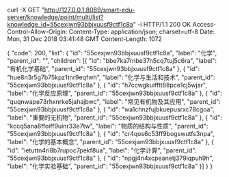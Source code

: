 


curl -X GET  "http://127.0.0.1:8089/smart-edu-server/knowledge/point/multi/list?knowledge_id=55cexjwn93bbjxuusf9ctf1c8a" -i
    HTTP/1.1 200 OK
    Access-Control-Allow-Origin:
    Content-Type: application/json; charset=utf-8
    Date: Mon, 31 Dec 2018 03:41:48 GMT
    Content-Length: 1072


{
	"code": 200,
	"list": {
		"id": "55cexjwn93bbjxuusf9ctf1c8a",
		"label": "化学",
		"parent_id": "",
		"children": [{
			"id": "bbe7ka7rnbe37n5cq7tuj5c6ra",
			"label": "有机化学基础",
			"parent_id": "55cexjwn93bbjxuusf9ctf1c8a"
		}, {
			"id": "hue8n3r5g7b75kpz1tnr9eqfwh",
			"label": "化学与生活和技术",
			"parent_id": "55cexjwn93bbjxuusf9ctf1c8a"
		}, {
			"id": "h7ccwgkuifftt88pce1cj5wjar",
			"label": "化学反应原理",
			"parent_id": "55cexjwn93bbjxuusf9ctf1c8a"
		}, {
			"id": "quqnwape73rhxnrke5jahajbwc",
			"label": "常见有机物及其应用",
			"parent_id": "55cexjwn93bbjxuusf9ctf1c8a"
		}, {
			"id": "wa1chnzfujbkuepusrxc78cgoa",
			"label": "重要的无机物",
			"parent_id": "55cexjwn93bbjxuusf9ctf1c8a"
		}, {
			"id": "kccq5ana8ffoiff9uinr33e7tw",
			"label": "物质的结构与性质",
			"parent_id": "55cexjwn93bbjxuusf9ctf1c8a"
		}, {
			"id": "cr4qos6c53ff9bogswutfs3npa",
			"label": "化学的基本概念",
			"parent_id": "55cexjwn93bbjxuusf9ctf1c8a"
		}, {
			"id": "ietuttn4ri8b7rupoc7pekf8ua",
			"label": "化学计算",
			"parent_id": "55cexjwn93bbjxuusf9ctf1c8a"
		}, {
			"id": "npgj4n4xcpeanetj379iqpuh9h",
			"label": "化学实验基础",
			"parent_id": "55cexjwn93bbjxuusf9ctf1c8a"
		}]
	}
}